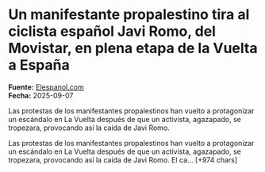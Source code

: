 # Un manifestante propalestino tira al ciclista español Javi Romo, del Movistar, en plena etapa de la Vuelta a España

**Fuente:** [Elespanol.com](https://www.elespanol.com/deportes/ciclismo/lavuelta/20250907/manifestante-propalestino-tira-ciclista-espanol-javi-romo-movistar-plena-etapa-vuelta-espana/1003743914866_0.html)  
**Fecha:** 2025-09-07

Las protestas de los manifestantes propalestinos han vuelto a protagonizar un escándalo en La Vuelta después de que un activista, agazapado, se tropezara, provocando así la caída de Javi Romo.

Las protestas de los manifestantes propalestinos han vuelto a protagonizar un escándalo en La Vuelta después de que un activista, agazapado, se tropezara, provocando así la caída de Javi Romo.
El ca… [+974 chars]

